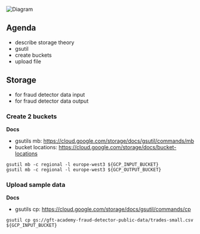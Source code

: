 ![Diagram](https://github.com/gft-academy-pl/gcp-anti-fraud-detector/blob/master/assets/storage-highlight.png?raw=true)

## Agenda
- describe storage theory
- gsutil 
- create buckets 
- upload file 

## Storage 
 - for fraud detector data input
 - for fraud detector data output

### Create 2 buckets

**Docs**

- gsutils mb: https://cloud.google.com/storage/docs/gsutil/commands/mb 
- bucket locations: https://cloud.google.com/storage/docs/bucket-locations
 
```
gsutil mb -c regional -l europe-west3 ${GCP_INPUT_BUCKET}
gsutil mb -c regional -l europe-west3 ${GCP_OUTPUT_BUCKET}
```

### Upload sample data

**Docs**
- gsutils cp: https://cloud.google.com/storage/docs/gsutil/commands/cp

```
gsutil cp gs://gft-academy-fraud-detector-public-data/trades-small.csv ${GCP_INPUT_BUCKET}
```
